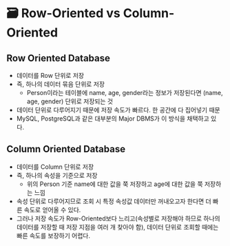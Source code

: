 # 🗃 Row-Oriented vs Column-Oriented

## Row Oriented Database

- 데이터를 Row 단위로 저장
- 즉, 하나의 데이터 묶음 단위로 저장
    - Person이라는 테이블에 name, age, gender라는 정보가 저장된다면 (name, age, gender) 단위로 저장되는 것
- 데이터 단위로 다루어지기 때문에 저장 속도가 빠르다. 한 공간에 다 집어넣기 때문
- MySQL, PostgreSQL과 같은 대부분의 Major DBMS가 이 방식을 채택하고 있다.

## Column Oriented Database

- 데이터를 Column 단위로 저장
- 즉, 하나의 속성을 기준으로 저장
    - 위의 Person 기준 name에 대한 값을 쭉 저장하고 age에 대한 값을 쭉 저장하는 느낌
- 속성 단위로 다루어지므로 조회 시 특정 속성값 데이터만 꺼내오고자 한다면 더 빠른 속도로 얻어올 수 있다.
- 그러나 저장 속도가 Row-Oriented보다 느리고(속성별로 저장해야 하므로 하나의 데이터를 저장할 때 저장 지점을 여러 개 찾아야 함), 데이터 단위로 조회할 때에는 빠른 속도를 보장하기 어렵다.